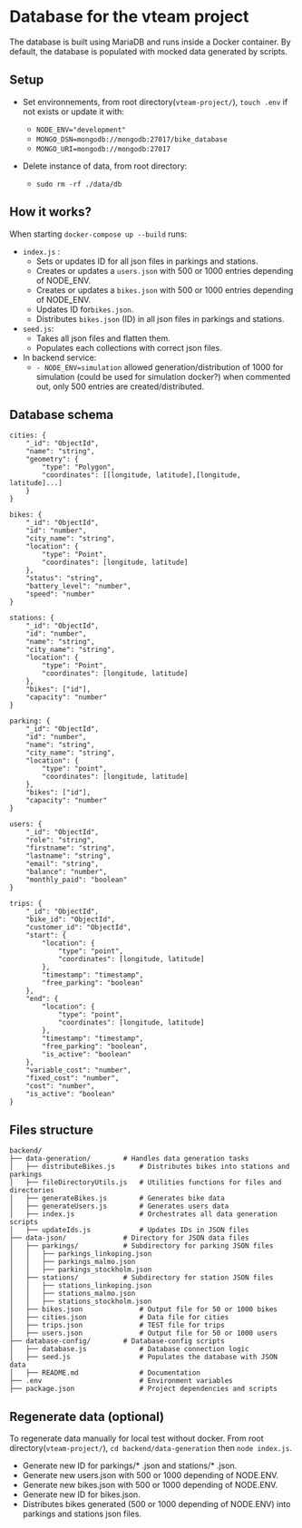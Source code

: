 # Database for the vteam project
The database is built using MariaDB and runs inside a Docker container. By default, the database is populated with mocked data generated by scripts.

## Setup
* Set environnements, from root directory(`vteam-project/`), `touch .env` if not exists or update it with:
  * `NODE_ENV="development"`
  * `MONGO_DSN=mongodb://mongodb:27017/bike_database`
  * `MONGO_URI=mongodb://mongodb:27017`

* Delete instance of data, from root directory: 
    * `sudo rm -rf ./data/db`

## How it works?
When starting `docker-compose up --build` runs:
* `index.js` :
  * Sets or updates ID for all json files in parkings and stations.
  * Creates or updates a `users.json` with 500 or 1000 entries depending of NODE_ENV.
  * Creates or updates a `bikes.json` with 500 or 1000 entries depending of NODE_ENV.
  * Updates ID for`bikes.json`.
  * Distributes `bikes.json` (ID) in all json files in parkings and stations.
* `seed.js`:
  * Takes all json files and flatten them.
  * Populates each collections with correct json files.
* In backend service:
  * `- NODE_ENV=simulation` allowed generation/distribution of 1000 for simulation (could be used for simulation docker?) when commented out, only 500 entries are created/distributed.

## Database schema
	cities: { 
		"_id": "ObjectId",
		"name": "string",
		"geometry": {
			"type": "Polygon",
			"coordinates": [[longitude, latitude],[longitude, latitude]...]
		}
	}
	
	bikes: {
		"_id": "ObjectId",
		"id": "number",
		"city_name": "string",
		"location": {
			"type": "Point",
			"coordinates": [longitude, latitude]
		},
		"status": "string",
		"battery_level": "number",
		"speed": "number"
	}
	
	stations: {
		"_id": "ObjectId",
		"id": "number",
		"name": "string",
		"city_name": "string",
		"location": {
			"type": "Point",
			"coordinates": [longitude, latitude]
		},
		"bikes": ["id"],
		"capacity": "number"
	}
	
	parking: {
		"_id": "ObjectId",
		"id": "number",
		"name": "string",
		"city_name": "string",
		"location": {
			"type": "point",
			"coordinates": [longitude, latitude]
		},
		"bikes": ["id"],
		"capacity": "number"
	}

	users: {
		"_id": "ObjectId",
		"role": "string",
		"firstname": "string",
		"lastname": "string",
		"email": "string",
		"balance": "number",
		"monthly_paid": "boolean"
	}
	
	trips: {
		"_id": "ObjectId",
		"bike_id": "ObjectId",
		"customer_id": "ObjectId",
		"start": {
			"location": {
				"type": "point",
				"coordinates": [longitude, latitude]
			},
			"timestamp": "timestamp",
			"free_parking": "boolean"
		},
		"end": {
			"location": {
				"type": "point",
				"coordinates": [longitude, latitude]
			},
			"timestamp": "timestamp",
			"free_parking": "boolean",
			"is_active": "boolean"
		},
		"variable_cost": "number",
		"fixed_cost": "number",
		"cost": "number",
		"is_active": "boolean"
	}

## Files structure
	backend/
	├── data-generation/        # Handles data generation tasks
	│   ├── distributeBikes.js  	# Distributes bikes into stations and parkings
	│   ├── fileDirectoryUtils.js   # Utilities functions for files and directories
	│   ├── generateBikes.js    	# Generates bike data
	│   ├── generateUsers.js    	# Generates users data
	│   ├── index.js            	# Orchestrates all data generation scripts
	│   ├── updateIds.js        	# Updates IDs in JSON files
	├── data-json/              # Directory for JSON data files
	│   ├── parkings/           # Subdirectory for parking JSON files
	│   │   ├── parkings_linkoping.json
	│   │   ├── parkings_malmo.json
	│   │   ├── parkings_stockholm.json
	│   ├── stations/           # Subdirectory for station JSON files
	│   │   ├── stations_linkoping.json
	│   │   ├── stations_malmo.json
	│   │   ├── stations_stockholm.json
	│   ├── bikes.json    			# Output file for 50 or 1000 bikes
	│   ├── cities.json				# Data file for cities
	│   ├── trips.json      		# TEST file for trips
	│   ├── users.json      		# Output file for 50 or 1000 users
	├── database-config/        # Database-config scripts
	│   ├── database.js      		# Database connection logic
	│   ├── seed.js             	# Populates the database with JSON data
	│   ├── README.md               # Documentation
	├── .env                    	# Environment variables
	├── package.json            	# Project dependencies and scripts

## Regenerate data (optional)
To regenerate data manually for local test without docker. From root directory(`vteam-project/`), `cd backend/data-generation` then `node index.js`.
* Generate new ID for parkings/* .json and stations/* .json.
* Generate new users.json with 500 or 1000 depending of NODE.ENV.
* Generate new bikes.json with 500 or 1000 depending of NODE.ENV.
* Generate new ID for bikes.json.
* Distributes bikes generated (500 or 1000 depending of NODE.ENV) into parkings and stations json files.
